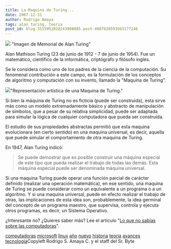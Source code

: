 ```yaml
---
title: La Maquina de Turing...
date: 2007-12-31
author: Rodrigo Amaya
tags: alan turing, teoria
post_id: blog-3515952828243908885.post-4607928593943177246
---
```


[![](http://upload.wikimedia.org/wikipedia/commons/b/b8/Alan_Turing_Memorial_Closer.jpg)](http://upload.wikimedia.org/wikipedia/commons/b/b8/Alan_Turing_Memorial_Closer.jpg) "Imagen de Memorial de Alan
      Turing"

Alan Mathison Turing (23
      de junio de 1912 - 7 de junio de 1954). Fue un matemático, científico de la informática,
      criptógrafo y filósofo inglés.

Se le considera como uno de los padres
      de la ciencia de la computación. Su fenomenal contribución a este campo, es la formulación de
      los conceptos de algoritmo y computación con su invento, llamado la "Maquina de Turing".

[![](http://upload.wikimedia.org/wikipedia/commons/thumb/b/b7/Turing_Machine.png/800px-Turing_Machine.png)](http://upload.wikimedia.org/wikipedia/commons/thumb/b/b7/Turing_Machine.png/800px-Turing_Machine.png)"Representación artística de una Maquina de
      Turing."

Si bien la máquina de Turing no es
      ficticia (puede ser construida), esta sirve más como un modelo extremadamente básico y
      abstracto de manipulación de símbolos, que a pesar de su relativa simplicidad, puede ser
      adaptada para simular la lógica de cualquier computadora que pueda ser construida.

El estudio de sus propiedades abstractas permitió que esta maquina
      evolucionara (en cierto sentido) en una maquina universal, es decir, aquella que puede simular
      el comportamiento de otra maquina de Turing.

En 1947, Alan Turing
      indicó:
> Se puede demostrar que es
> posible construir una máquina especial de este tipo que pueda realizar el trabajo de todas las
> demás. Esta máquina especial puede ser denominada máquina universal.

 Si una maquina Turing puede operar una función parcial de carácter
      definido (realizar una operación matemática), en ese sentido, una maquina de Turing se puede
      considerar como un equivalente a un programa o a un algoritmo. Y si una maquina universal,
      puede en efecto realizar el trabajo de otras, las implicaciones de esta idea son,
      probablemente, la idea germinal del concepto de un programa maestro, que supervisa, controla y
      ejecuta otros programas, es decir, un Sistema Operativo.

¿Interesante
      no? ¿Quieres saber más? Lee el articulo "[Lo que no sabias sobre las computadoras](http://srbyte.blogspot.com/2007/12/lo-que-no-sabias-de-las-computadoras.html)".

[computadoras](http://www.blogalaxia.com/tags/computadoras) [microsoft](http://www.blogalaxia.com/tags/microsoft) [linux](http://www.blogalaxia.com/tags/linux)
[año](http://www.blogalaxia.com/tags/ano) [nuevo](http://www.blogalaxia.com/tags/nuevo) [historia](http://www.blogalaxia.com/tags/historia) [teoria](http://www.blogalaxia.com/tags/teoria) [avances](http://www.blogalaxia.com/tags/avances) [tecnologia](http://www.blogalaxia.com/tags/tecnologia)Copyleft Rodrigo S. Amaya C. y el staff del Sr.
      Byte